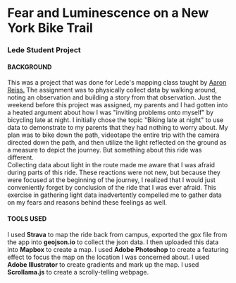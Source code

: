 # Fear and Luminescence on a New York Bike Trail
### Lede Student Project  

#### BACKGROUND
This was a project that was done for Lede's mapping class taught by <a href = "https://www.aaronreiss.com/">Aaron Reiss.</a>
The assignment was to physically collect data by walking around, noting an observation and building a story from that observation. Just the weekend before this project was assigned, my parents and I had gotten into a heated argument about how I was "inviting problems onto myself" by bicycling late at night. I initially chose the topic "Biking late at night" to use data to demonstrate to my parents that they had nothing to worry about. My plan was to bike down the path, videotape the entire trip with the camera directed down the path, and then utilize the light reflected on the ground as a measure to depict the journey. But something about this ride was different.  
Collecting data about light in the route made me aware that I was afraid during parts of this ride. These reactions were not new, but because they were focused at the beginning of the journey, I realized that I would just conveniently forget by conclusion of the ride that I was ever afraid. This exercise in gathering light data inadvertently compelled me to gather data on my fears and reasons behind these feelings as well.

#### TOOLS USED
I used <b>Strava</b> to map the ride back from campus, exported the gpx file from the app into <b>geojson.io</b> to collect the json data. I then uploaded this data into <b>Mapbox</b> to create a map. I used <b>Adobe Photoshop</b> to create a featuring effect to focus the map on the location I was concerned about. I used <b>Adobe Illustrator</b> to create gradients and mark up the map. I used <b>Scrollama.js</b> to create a scrolly-telling webpage. 

